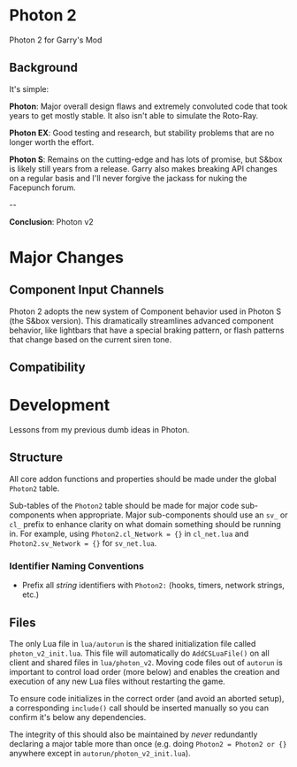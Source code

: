# Photon 2
 Photon 2 for Garry's Mod

## Background
It's simple:

**Photon**: Major overall design flaws and extremely convoluted code that took years to get mostly stable. It also isn't able to simulate the Roto-Ray.

**Photon EX**: Good testing and research, but stability problems that are no longer worth the effort.

**Photon S**: Remains on the cutting-edge and has lots of promise, but S&box is likely still years from a release. Garry also makes breaking API changes on a regular basis and I'll never forgive the jackass for nuking the Facepunch forum.

--

**Conclusion**: Photon v2

# Major Changes

## Component Input Channels
Photon 2 adopts the new system of Component behavior used in Photon S (the S&box version). This dramatically streamlines advanced component behavior, like lightbars that have a special braking pattern, or flash patterns that change based on the current siren tone. 

## Compatibility

# Development
Lessons from my previous dumb ideas in Photon.

## Structure
All core addon functions and properties should be made under the global `Photon2` table.

Sub-tables of the `Photon2` table should be made for major code sub-components when appropriate. Major sub-components should use an `sv_` or `cl_` prefix to enhance clarity on what domain something should be running in. For example, using `Photon2.cl_Network = {}` in `cl_net.lua` and `Photon2.sv_Network = {}` for `sv_net.lua`.

### Identifier Naming Conventions
* Prefix all _string_ identifiers with `Photon2:` (hooks, timers, network strings, etc.)

## Files
The only Lua file in `lua/autorun` is the shared initialization file called `photon_v2_init.lua`. This file will automatically do `AddCSLuaFile()` on all client and shared files in `lua/photon_v2`. Moving code files out of `autorun` is important to control load order (more below) and enables the creation and execution of any new Lua files without restarting the game.

To ensure code initializes in the correct order (and avoid an aborted setup), a corresponding `include()` call should be inserted manually so you can confirm it's below any dependencies.

The integrity of this should also be maintained by _never_ redundantly declaring a major table more than once (e.g. doing `Photon2 = Photon2 or {}` anywhere except in `autorun/photon_v2_init.lua`).
